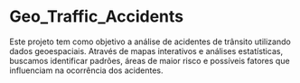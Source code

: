 # Geo_Traffic_Accidents
Este projeto tem como objetivo a análise de acidentes de trânsito utilizando dados geoespaciais. Através de mapas interativos e análises estatísticas, buscamos identificar padrões, áreas de maior risco e possíveis fatores que influenciam na ocorrência dos acidentes.
